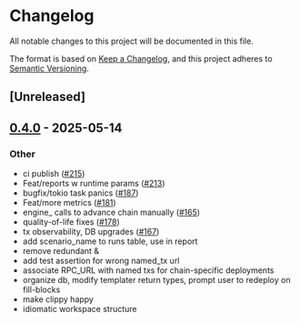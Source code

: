 # Changelog

All notable changes to this project will be documented in this file.

The format is based on [Keep a Changelog](https://keepachangelog.com/en/1.0.0/),
and this project adheres to [Semantic Versioning](https://semver.org/spec/v2.0.0.html).

## [Unreleased]

## [0.4.0](https://github.com/flashbots/contender/releases/tag/contender_sqlite-v0.4.0) - 2025-05-14

### Other

- ci publish ([#215](https://github.com/flashbots/contender/pull/215))
- Feat/reports w runtime params ([#213](https://github.com/flashbots/contender/pull/213))
- bugfix/tokio task panics ([#187](https://github.com/flashbots/contender/pull/187))
- Feat/more metrics ([#181](https://github.com/flashbots/contender/pull/181))
- engine_ calls to advance chain manually ([#165](https://github.com/flashbots/contender/pull/165))
- quality-of-life fixes ([#178](https://github.com/flashbots/contender/pull/178))
- tx observability, DB upgrades ([#167](https://github.com/flashbots/contender/pull/167))
- add scenario_name to runs table, use in report
- remove redundant &
- add test assertion for wrong named_tx url
- associate RPC_URL with named txs for chain-specific deployments
- organize db, modify templater return types, prompt user to redeploy on fill-blocks
- make clippy happy
- idiomatic workspace structure
